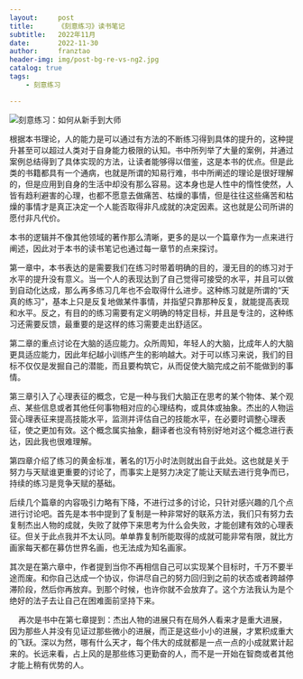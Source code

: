 ```yaml
---
layout:     post
title:      《刻意练习》读书笔记
subtitle:   2022年11月
date:       2022-11-30
author:     franztao
header-img: img/post-bg-re-vs-ng2.jpg
catalog: true
tags:
    - 刻意练习

---
```


![刻意练习：如何从新手到大师](https://bkimg.cdn.bcebos.com/pic/77c6a7efce1b9d16ce38feeff9deb48f8d546444?x-bce-process=image/resize,m_lfit,w_536,limit_1)



根据本书理论，人的能力是可以通过有方法的不断练习得到具体的提升的，这种提升甚至可以超过人类对于自身能力极限的认知。书中所列举了大量的案例，并通过案例总结得到了具体实现的方法，让读者能够得以借鉴，这是本书的优点。但是此类的书籍都具有一个通病，也就是所谓的知易行难，书中所阐述的理论是很好理解的，但是应用到自身的生活中却没有那么容易。这本身也是人性中的惰性使然，人皆有趋利避害的心理，也都不愿意去做痛苦、枯燥的事情，但是往往这些痛苦和枯燥的事情才是真正决定一个人能否取得非凡成就的决定因素。这也就是公司所讲的愿付非凡代价。

本书的逻辑并不像其他领域的著作那么清晰，更多的是以一个篇章作为一点来进行阐述，因此对于本书的读书笔记也通过每一章节的点来探讨。

第一章中，本书表达的是需要我们在练习时带着明确的目的，漫无目的的练习对于水平的提升没有意义。当一个人的表现达到了自己觉得可接受的水平，并且可以做到自动化达成，那么再多练习几年也不会取得什么进步。这种练习就是所谓的“天真的练习”，基本上只是反复地做某件事情，并指望只靠那种反复，就能提高表现和水平。反之，有目的的练习需要有定义明确的特定目标，并且是专注的，这种练习还需要反馈，最重要的是这样的练习需要走出舒适区。

第二章的重点讨论在大脑的适应能力。众所周知，年轻人的大脑，比成年人的大脑更具适应能力，因此年纪越小训练产生的影响越大。对于可以练习来说，我们的目标不仅仅是发掘自己的潜能，而且要构筑它，从而促使大脑完成之前不能做到的事情。

第三章引入了心理表征的概念，它是一种与我们大脑正在思考的某个物体、某个观点、某些信息或者其他任何事物相对应的心理结构，或具体或抽象。杰出的人物运营心理表征来提高技能水平，监测并评估自己的技能水平，在必要时调整心理表征，使之更加有效。这个概念属实抽象，翻译者也没有特别好地对这个概念进行表达，因此我也很难理解。

第四章介绍了练习的黄金标准，著名的1万小时法则就出自于此处。这也就是关于努力与天赋谁更重要的讨论了，而事实上是努力决定了能让天赋去进行竞争而已，持续的练习是竞争天赋的基础。

后续几个篇章的内容吸引力略有下降，不进行过多的讨论，只针对感兴趣的几个点进行讨论吧。首先是本书中提到了复制是一种非常好的联系方法，我们只有努力去复制杰出人物的成就，失败了就停下来思考为什么会失败，才能创建有效的心理表征。但关于此点我并不太认同。单单靠复制所能取得的成就可能非常有限，就比方画家每天都在募仿世界名画，也无法成为知名画家。

其次是在第六章中，作者提到当你不再相信自己可以实现某个目标时，千万不要半途而废。和你自己达成一个协议，你讲尽自己的努力回归到之前的状态或者跨越停滞阶段，然后你再放弃。到那个时候，也许你就不会放弃了。这个方法我认为是个绝好的法子去让自己在困难面前坚持下来。

    再次是书中在第七章提到：杰出人物的进展只有在局外人看来才是重大进展，因为那些人并没有见证过那些微小的进展，而正是这些小小的进展，才累积成重大的飞跃。深以为然，哪有什么天才，每个伟大的成就都是一点一点的小成就累计起来的。长远来看，占上风的是那些练习更勤奋的人，而不是一开始在智商或者其他才能上稍有优势的人。

